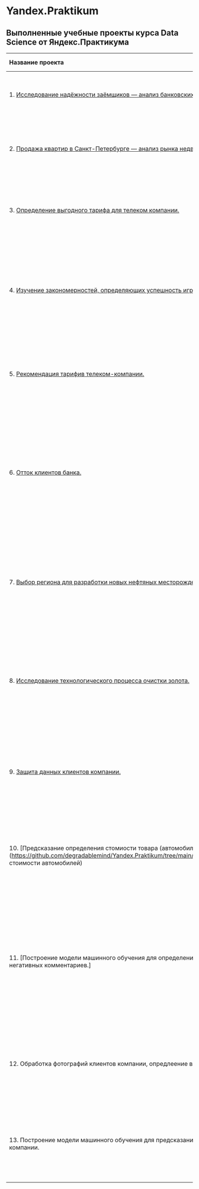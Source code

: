 # Yandex.Praktikum
## Выполненные учебные проекты курса Data Science от Яндекс.Практикума
| Название проекта    | Краткое описание    | Отрабатываемые навыки | Использованные библиотеки|
|:-------------------|:-------------------:|:-----------------------:|:-------------------------:|
|1. [Исследование надёжности заёмщиков — анализ банковских данных.](https://github.com/degradablemind/Yandex.Praktikum/tree/main/project_1_Исследование_надёжности_заёмщиков)| Исследование надёжности заёмщиков — анализ банковских данных.| Обработка данных, дубликатов, пропусков, категоризация данных, лемматизация.| Python, Pandas, PyMystem3, SciPy, Matplotlib, Seaborn, SciKitLearn, numpy.
|2. [Продажа квартир в Санкт-Петербурге — анализ рынка недвижимости.](https://github.com/degradablemind/Yandex.Praktikum/tree/main/project_2_Исследование_объявлений_о_продаже_квартир)| Используя данные сервиса Яндекс.Недвижимость, определить рыночную стоимость объектов недвижимости и типичные параметры квартир|Обработка данных,  предобработка данных, исследовательский анализ данных, визуализация данных.| Python, Pandas, Matplotlib.|
|3. [Определение выгодного тарифа для телеком компании.](https://github.com/degradablemind/Yandex.Praktikum/tree/main/project_3_Определение_перспективного_тарифа_для_телеком-компании)| На основе данных клиентов оператора сотовой связи проанализировать поведение клиентов и поиск оптимального тарифа.| Обработка данных, выполнение статистического теста, применение критерия Стьюдента, описательной статистики.| Python, Pandas, Matplotlib, numpy, SciPy, Seaborn, sklearn.|
|4. [Изучение закономерностей, определяющих успешность игр.](https://github.com/degradablemind/Yandex.Praktikum/tree/main/project_4_Выявление_определяющих_успешность_игры_закономерностей)| Используя исторические данные о продажах компьютерных игр, оценки пользователей и экспертов, жанры и платформы, выявить закономерности, определяющие успешность игры.| Обработка данных, исследовательский анализ данных, проверка статистических гипотез, выполнение статистического теста, применение критериев Стьюдента, описательной статистики.| Python, Pandas, Matplotlib, numpy, SciPy, Seaborn, sklearn.|
|5. [Рекомендация тарифив телеком-компании.](https://github.com/degradablemind/Yandex.Praktikum/tree/main/project_5_Рекомендация_тарифов)| На основе данных клиентов оператора сотовой связи построить модель для задач классификации, которая подберет подходящий тариф для клиента.| Применение методов машинного обучения, классические модели линейной регрессии, дерева решений, "случайного леса".| Python, Pandas, sklearn.|
|6. [Отток клиентов банка.](https://github.com/degradablemind/Yandex.Praktikum/tree/main/project_6_Отток_клиентов)| Анализ оттока клиентов из банка для выбор стратегии (удержание старых клиентов или привлечение новых клиентов). | Применение методов машинного обучения, классические модели линейной регрессии, дерева решений, "случайного леса", стандартизация признаков, подбор гиперпараметров моделей обучения, выявления значимых признаков для обучения модели.| Python, Pandas, sklearn, eli5.|
|7. [Выбор региона для разработки новых нефтяных месторождений.](https://github.com/degradablemind/Yandex.Praktikum/tree/main/project_7_Выбор_локации_для_скважины)| Решить в каком регионе добывать нефть. Построить модель машинного обучения, которая поможет определить регион, где добыча принесет наибольшую прибыль с наименьшим риском убытков.| Применены методы машинного обучения (линейная регрессия), использована техника Bootstrap, методики 95%-доверительного интервала, расчитаны риски убытков. | Python, Pandas, sklearn, seaborn, matplotlib.|
| 8. [Исследование технологического процесса очистки золота.](https://github.com/degradablemind/Yandex.Praktikum/tree/main/project_8_Восстановление_золота_из_руды) | Создание прототипа модели машинного обучения для предсказания коэффициента восстановления золота из золотосодержащей руды, оптимизация производства для предотвращения запуска убыточного предприятия. | Применены методы машинного обучения (Линейная регрессия, "Случайный лес", "Дерево решений"), использованы формулы технологических процессов, "кастомные метрики". | Python, Pandas, sklearn, seaborn, matplotlib, DummyRegressor, sMAPE, кросс-валидизаия.|
| 9. [Защита данных клиентов компании.](https://github.com/degradablemind/Yandex.Praktikum/tree/main/project_9_Защита_персональных_данных_клиентов)| Разработка метода преобразования данных для защиты персональных данных при сохранении качества модели машинного обучения. | Применены методы машинного обучения (Линейная регрессия), принципы умножения матриц линейной алгебры (умножения матриц). | Python, Pandas, Numpy.|
| 10. [Предсказание определения стомиости товара (автомобили).](https://github.com/degradablemind/Yandex.Praktikum/tree/main/project_10_Определение стоимости автомобилей) | Построение модели машинного обучения для предсказания стоимости автомобиля на основе исторических данных прошлых лет. Использованием временных показателей (временные ряды). | Применены методы машинного обучения (модели XGBRegressor, LGBMRegressor, CatBoostRegressor), метод подбора гиперпараметров GridSearchCV, работа с временными рядами. | Python, Pandas, xgboost, lightgbm, catboost, matplotlib. |
| 11. [Построение модели машинного обучения для определения позитивных и негативных комментариев.] | Обработка текстов комментариев англоязычных ресурсов с использованием регулярных выражений. | Применнение методов обработки текстов (лемматизация, NLTK), регулярных выражениий, методов машинного обучения (классификация при помощи логистической регрессии, дерева решений, catboost), кросс-валидизация. | Python, Pandas, LogisticRegression, DecisionTreeClassifier, CatBoostClassifier, re, nltk, tf-idf, spacy, tqdm. |
| 12. Обработка фотографий клиентов компании, опредлеение возраста по фотографии. | На основе набора различных фотографий лиц при помощи методов "компьютерного зрения" соотнести фотографию лица с возрастом по предварительно обученной модели на датасете-образце. | Применение методов обработки изображений, компьютерного зрения, ипользование облачного GPU. |  Python, Pandas, Numpy, seaborn, matplotlib, keras (ImageDataGenerator, ResNet50, Dense, Conv2D, AvgPool2D, Flatten, Sequential, Adam). |
| 13. Построение модели машинного обучения для предсказания ухода клиента из компании. | По исходному датасету с данными прошлых лет определить вероятность ухода клиентов, определеить значимые признаки для модели предсказания. | Применение методов обработки и подготовки данных, машинного обучения (5 различных моделей), подбора гиперпараметров модели, кросс-валидизации. | Python, Pandas, DecisionTreeClassifier, RandomForestClassifier, LogisticRegression, XGBClassifier, CatBoostClassifier, GridSearchCV.
